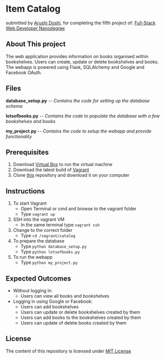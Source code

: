# Item Catalog
submitted by [Arushi Doshi](https://github.com/arushidoshi), for completing the fifth project of:
[Full-Stack Web Developer Nanodegree](https://www.udacity.com/course/nd004)

## About This project

The web application provides information on books organised within bookshelves. Users can create, update or delete bookshelves and books. The webapp is powered using Flask, SQLAlchemy and Google and Facebook OAuth.

## Files 

**database_setup.py** -- _Contains the code for setting up the database schema_ 

**lotsofbooks.py** -- _Contains the code to populate the database with a few bookshelves and books_  

**my_project.py** -- _Contains the code to setup the webapp and provide functionality_  

## Prerequisites 

1. Download [Virtual Box](https://www.virtualbox.org/wiki/Downloads) to run the virtual machine
2. Download the latest build of [Vagrant](https://www.vagrantup.com/downloads.html)
3. Clone [this](https://github.com/arushidoshi/item-catalog) repository and download it on your computer

## Instructions

1. To start Vagrant
   - Open Terminal or cmd and browse to the vagrant folder
   - Type `vagrant up`
2. SSH into the vagrant VM
   - In the same terminal type `vagrant ssh`
3. Change to the correct folder
   - Type `cd /vagrant/catalog`
4. To prepare the database
   - Type `python database_setup.py`
   - Type `python lotsofbooks.py`
5. To run the webapp
   - Type `python my_project.py`

## Expected Outcomes
- Without logging in:
  - Users can view all books and bookshelves
- Logging in using Google or Facebook:
   - Users can add bookshelves
   - Users can update or delete bookshelves created by them
   - Users can add books to the bookshelves created by them
   - Users can update of delete books created by them 

## License
The content of this repository is licensed under [MIT License](https://opensource.org/licenses/MIT)
